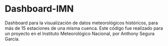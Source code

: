 # Dashboard-IMN
Dashboard para la visualización de datos meteorológicos históricos, para más de 15 estaciones de una misma cuenca. Este código fue realizado para un proyecto en el Instituto Meteorológico Nacional, por Anthony Segura García.

